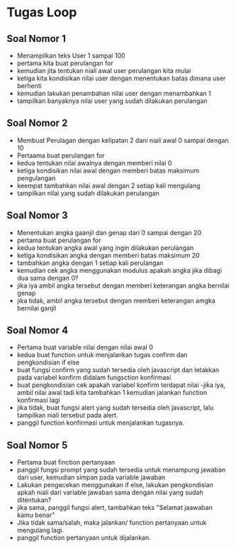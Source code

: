 # Tugas Loop

## Soal Nomor 1
- Menampilkan teks User 1 sampai 100
- pertama kita buat perulangan for
- kemudian jita tentukan niali awal user perulangan kita mulai
- ketiga kita kondisikan nilai user dengan menentukan batas dimana user berhenti
- kemudian lakukan penambahan nilai user dengan menambahkan 1
- tampilkan banyaknya nilai user yang sudah dilakukan perulangan

## Soal Nomor 2
- Membuat Perulagan dengan kelipatan 2 dani niali awal 0 sampai dengan 10
- Pertaama buat perulangan for
- kedua tentukan nilai awalnya dengan memberi nilai 0
- ketiga kondisikan nilai awal dengan memberi batas maksimum pengulangan
- keempat tambahkan nilai  awal dengan 2 setiap kali mengulang
- tampilkan nilai yang sudah dilakukan perulangan

## Soal Nomor 3
- Menentukan angka gaanjil dan genap dari 0 sampai dengan 20
- pertama buat perulangan for 
- kedua tentukan angka awal yang ingin dilakukan perulangan
- ketiga kondisikan angka dengan memberi batas maksimum 20
- tambahkan angka dengan 1 setiap kali perulangan
- kemudian cek angka menggunakan modulus apakah angka jika dibagi dua sama dengan 0?
- jika iya ambil angka tersebut dengan memberi keterangan angka bernilai genap
- jika tidak, ambil angka tersebut dengan memberi keterangan amgka bernilai ganjil

## Soal Nomor 4
- Pertama buat variable nilai dengan nilai awal 0
- kedua buat function untuk menjalankan tugas confirm dan pengkondisian if else
- buat fungsi confirm yang sudah tersedia oleh javascript dan letakkan pada variabel konfirm didalam fungsction konfirmasi 
- buat pengkondisian cek apakah variabel konfirm terdapat nilai
-jika iya, ambil nilai awal tadi kita tambahkan 1 kemudian jalankan function konfirmasi lagi
- jika tidak, buat fungsi alert yang sudah tersedia oleh javascript, lalu tampilkan niali tersebut pada alert.
- panggil function konfirmasi untuk menjalankan tugasnya.

## Soal Nomor 5
- Pertama buat finction pertanyaan
- panggil fungsi prompt yang sudah tersedia untuk menampung jawaban dari user, kemudian simpan pada variable jawaban 
- Lakukan pengecekan menggunakan if else, lakukan pengkondisian apkah niali dari variable jawaban sama dengan nilai yang sudah ditentukan?
- jika sama, panggil fungsi alert, tambahkan teks "Selamat jaawaban kamu benar"
- Jika tidak sama/salah, maka jalankan/ function pertanyaan untuk mengulang lagi.
- panggil function pertanyaan untuk dijalankan.
